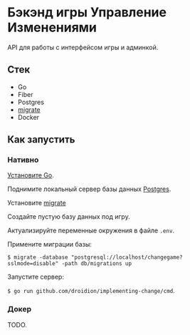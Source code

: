 # Бэкэнд игры Управление Изменениями

API для работы с интерфейсом игры и админкой.

## Стек

- Go
- Fiber
- Postgres
- [migrate](https://github.com/golang-migrate/migrate)
- Docker

## Как запустить

### Нативно

[Установите Go](https://golang.org/doc/install).

Поднимите локальный сервер базы данных [Postgres](https://www.postgresql.org/download/).

Установите [migrate](https://github.com/golang-migrate/migrate/tree/master/cmd/migrate)

Создайте пустую базу данных под игру.

Актуализируйте переменные окружения в файле `.env`.

Примените миграции базы:

`$ migrate -database "postgresql://localhost/changegame?sslmode=disable" -path db/migrations up`

Запустите сервер:

`$ go run github.com/droidion/implementing-change/cmd`.

### Докер

TODO.